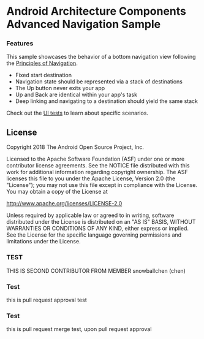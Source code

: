 Android Architecture Components Advanced Navigation Sample
==============================================

### Features

This sample showcases the behavior of a bottom navigation view following the [Principles of
Navigation](https://developer.android.com/topic/libraries/architecture/navigation#fixed).

 * Fixed start destination
 * Navigation state should be represented via a stack of destinations
 * The Up button never exits your app
 * Up and Back are identical within your app's task
 * Deep linking and navigating to a destination should yield the same stack

Check out the
[UI tests](https://github.com/googlesamples/android-architecture-components/tree/master/NavigationAdvancedSample/app/src/androidTest/java/com/example/android/navigationadvancedsample)
to learn about specific scenarios.

License
-------

Copyright 2018 The Android Open Source Project, Inc.

Licensed to the Apache Software Foundation (ASF) under one or more contributor
license agreements.  See the NOTICE file distributed with this work for
additional information regarding copyright ownership.  The ASF licenses this
file to you under the Apache License, Version 2.0 (the "License"); you may not
use this file except in compliance with the License.  You may obtain a copy of
the License at

http://www.apache.org/licenses/LICENSE-2.0

Unless required by applicable law or agreed to in writing, software
distributed under the License is distributed on an "AS IS" BASIS, WITHOUT
WARRANTIES OR CONDITIONS OF ANY KIND, either express or implied.  See the
License for the specific language governing permissions and limitations under
the License.



### TEST

THIS IS SECOND CONTRIBUTOR FROM MEMBER snowballchen (chen)


### Test

 this is pull request approval test


 ### Test

 this is pull request merge test, upon pull request approval